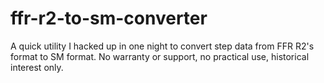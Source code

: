 # ffr-r2-to-sm-converter
A quick utility I hacked up in one night to convert step data from FFR R2's format to SM format. No warranty or support, no practical use, historical interest only.
